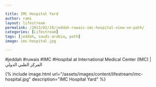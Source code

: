 ```yaml
---

title: IMC Hospital Yard
author: rami
layout: lifestream 
permalink: /2013/02/19/jeddah-ruwais-imc-hospital-view-on-path/
categories: [Lifestream]
tags: [jeddah, saudi-arabia, path]
image: imc-hospital.jpg

---
```


#jeddah #ruwais #IMC #Hospital at International Medical Center (IMC) | المركز الطبي الدولي 

{% include image.html url="/assets/images/content/lifestream/imc-hospital.jpg" description="IMC Hospital Yard" %}

